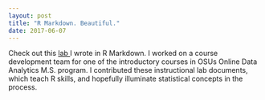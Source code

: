 ```yaml
---
layout: post
title: "R Markdown. Beautiful."
date: 2017-06-07
---
```

Check out this 
<a href="https://cwcomiskey.github.io/RMarkdown/M4Lab"> lab </a> 
I wrote in R Markdown. I worked on a course development team for one of the introductory courses in OSUs Online Data Analytics M.S. program. I contributed these instructional lab documents, which teach R skills, and hopefully illuminate statistical concepts in the process.

